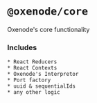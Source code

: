 # `@oxenode/core`

Oxenode's core functionality

### Includes

    * React Reducers
    * React Contexts
    * Oxenode's Interpretor
    * Port factory
    * uuid & sequentialIds
    * any other logic